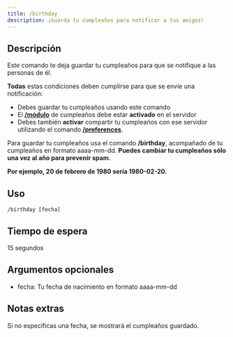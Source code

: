 ```yaml
---
title: /birthday
description: ¡Guarda tu cumpleaños para notificar a tus amigos!
---
```


## Descripción
Este comando te deja guardar tu cumpleaños para que se notifique a las personas de él.

**Todas** estas condiciones deben cumplirse para que se envíe una notificación:

- Debes guardar tu cumpleaños usando este comando
- El [**/módulo**](/es/commands/administration/modules) de cumpleaños debe estar **activado** en el servidor
- Debes también **activar** compartir tu cumpleaños con ese servidor utilizando el comando [**/preferences**](/es/commands/personal/preferences).

Para guardar tu cumpleaños usa el comando **/birthday**, acompañado de tu cumpleaños en formato aaaa-mm-dd. **Puedes cambiar tu cumpleaños sólo una vez al año para prevenir spam.**

**Por ejemplo, 20 de febrero de 1980 sería 1980-02-20.**

## Uso

`/birthday [fecha]`

## Tiempo de espera

15 segundos

## Argumentos opcionales

- fecha: Tu fecha de nacimiento en formato aaaa-mm-dd


## Notas extras

Si no especificas una fecha, se mostrará el cumpleaños guardado.